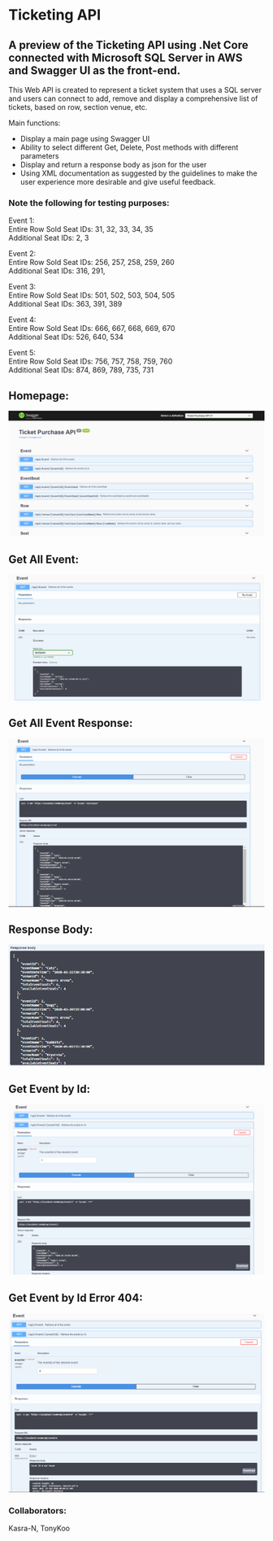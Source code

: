 # Ticketing API

## A preview of the Ticketing API using .Net Core connected with Microsoft SQL Server in AWS and Swagger UI as the front-end.

This Web API is created to represent a ticket system that uses a SQL server and users can connect to add, remove and display a comprehensive list of tickets, based on row, section venue, etc.

Main functions:
* Display a main page using Swagger UI
* Ability to select different Get, Delete, Post methods with different parameters
* Display and return a response body as json for the user
* Using XML documentation as suggested by the guidelines to make the user experience more desirable and give useful feedback.

### Note the following for testing purposes:

Event 1:  
Entire Row Sold Seat IDs: 31, 32, 33, 34, 35  
Additional Seat IDs: 2, 3  
  
    
Event 2:  
Entire Row Sold Seat IDs: 256, 257, 258, 259, 260  
Additional Seat IDs: 316, 291,   
  
    
Event 3:  
Entire Row Sold Seat IDs: 501, 502, 503, 504, 505  
Additional Seat IDs: 363, 391, 389  
  
    

Event 4:  
Entire Row Sold Seat IDs: 666, 667, 668, 669, 670  
Additional Seat IDs: 526, 640, 534  
  
    

Event 5:  
Entire Row Sold Seat IDs: 756, 757, 758, 759, 760  
Additional Seat IDs: 874, 869, 789, 735, 731  
  
    
      


## Homepage:

![Homepage](/imageAssets/1.png)

## Get All Event:

![Homepage](/imageAssets/2.png)

## Get All Event Response:

![Homepage](/imageAssets/3.png)

## Response Body:

![Homepage](/imageAssets/4.png)

## Get Event by Id:

![Homepage](/imageAssets/5.png)

## Get Event by Id Error 404:

![Homepage](/imageAssets/6.png)

### Collaborators: 
Kasra-N, TonyKoo
